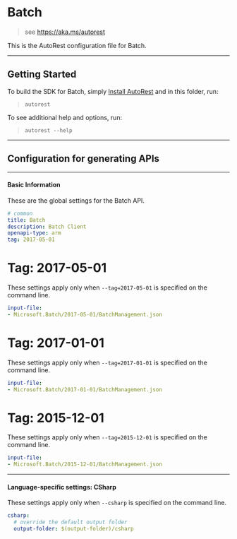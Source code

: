 # Batch
    
> see https://aka.ms/autorest

This is the AutoRest configuration file for Batch.



---
## Getting Started 
To build the SDK for Batch, simply [Install AutoRest](https://aka.ms/autorest/install) and in this folder, run:

> `autorest`

To see additional help and options, run:

> `autorest --help`
---

## Configuration for generating APIs


---
#### Basic Information 
These are the global settings for the Batch API.

``` yaml
# common 
title: Batch
description: Batch Client
openapi-type: arm
tag: 2017-05-01

```


# Tag: 2017-05-01

These settings apply only when `--tag=2017-05-01` is specified on the command line.

``` yaml $(tag) == '2017-05-01'
input-file:
- Microsoft.Batch/2017-05-01/BatchManagement.json

```


# Tag: 2017-01-01

These settings apply only when `--tag=2017-01-01` is specified on the command line.

``` yaml $(tag) == '2017-01-01'
input-file:
- Microsoft.Batch/2017-01-01/BatchManagement.json

```
 
# Tag: 2015-12-01

These settings apply only when `--tag=2015-12-01` is specified on the command line.

``` yaml $(tag) == '2015-12-01'
input-file:
- Microsoft.Batch/2015-12-01/BatchManagement.json

```


---
#### Language-specific settings: CSharp

These settings apply only when `--csharp` is specified on the command line.

``` yaml $(csharp)
csharp:
  # override the default output folder
  output-folder: $(output-folder)/csharp
```

